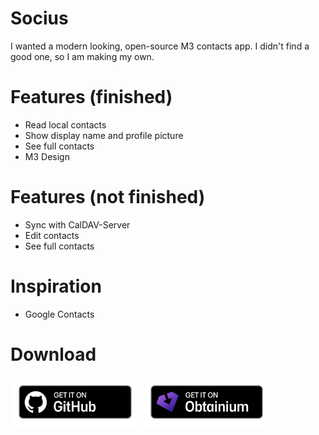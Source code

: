 # Socius
I wanted a modern looking, open-source M3 contacts app. I didn't find a good one, so I am making my own.
# Features (finished)
- Read local contacts
- Show display name and profile picture
- See full contacts
- M3 Design
# Features (not finished)
- Sync with CalDAV-Server
- Edit contacts
- See full contacts
# Inspiration
- Google Contacts
# Download
[<img src="readme_content/github-badge.png" alt="Get it on GitHub" height="80">](https://github.com/Benkralex/SecretumSocius/releases)
[<img src="readme_content/obtainium-badge.png" alt="Get it on Obtainium" height="80">](https://apps.obtainium.imranr.dev/redirect?r=obtainium://add/https://github.com/Benkralex/SecretumSocius/)
